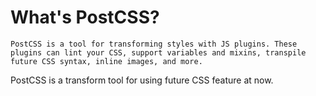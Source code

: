 # What's PostCSS?
`PostCSS is a tool for transforming styles with JS plugins. These plugins can lint your CSS, support variables and mixins, transpile future CSS syntax, inline images, and more.`

PostCSS is a transform tool for using future CSS feature at now.
